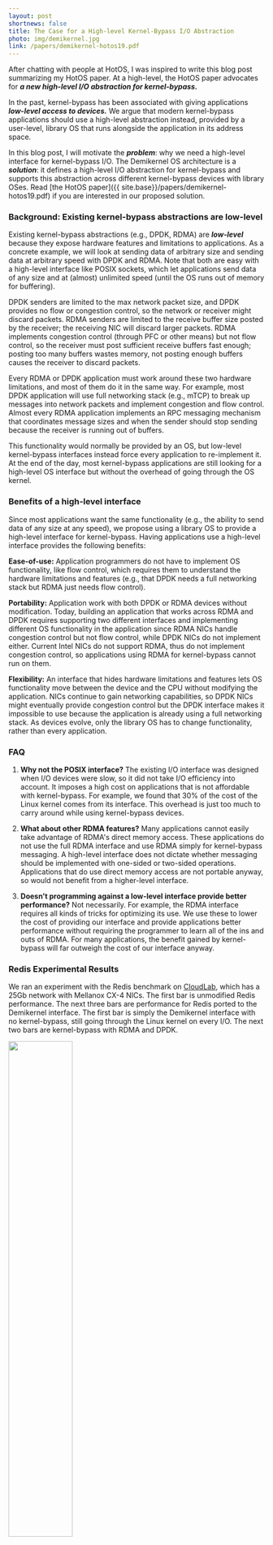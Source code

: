```yaml
---
layout: post
shortnews: false
title: The Case for a High-level Kernel-Bypass I/O Abstraction
photo: img/demikernel.jpg
link: /papers/demikernel-hotos19.pdf
---
```


After chatting with people at HotOS, I was inspired to write this blog
post summarizing my HotOS paper.  At a high-level, the HotOS paper
advocates for ***a new high-level I/O abstraction for
kernel-bypass.***

In the past, kernel-bypass has been associated with giving
applications ***low-level access to devices.*** We argue that modern
kernel-bypass applications should use a high-level abstraction
instead, provided by a user-level, library OS that runs alongside the
application in its address space.

In this blog post, I will motivate the ***problem***: why we need a
high-level interface for kernel-bypass I/O.  The Demikernel OS
architecture is a ***solution***: it defines a high-level I/O
abstraction for kernel-bypass and supports this abstraction across
different kernel-bypass devices with library OSes.  Read [the HotOS
paper]({{ site.base}}/papers/demikernel-hotos19.pdf) if you are interested in our
proposed solution.

### Background: Existing kernel-bypass abstractions are low-level
Existing kernel-bypass abstractions (e.g., DPDK, RDMA) are
***low-level*** because they expose hardware features and limitations
to applications.  As a concrete example, we will look at sending data of
arbitrary size and sending data at arbitrary speed with DPDK and RDMA.
Note that both are easy with a high-level interface like POSIX
sockets, which let applications send data of any size and at (almost)
unlimited speed (until the OS runs out of memory for buffering).

DPDK senders are limited to the max network packet size, and DPDK
provides no flow or congestion control, so the network or receiver
might discard packets.  RDMA senders are limited to the receive buffer
size posted by the receiver; the receiving NIC will discard larger
packets.  RDMA implements congestion control (through PFC or other
means) but not flow control, so the receiver must post sufficient
receive buffers fast enough; posting too many buffers wastes memory,
not posting enough buffers causes the receiver to discard packets.

Every RDMA or DPDK application must work around these two hardware
limitations, and most of them do it in the same way.  For example,
most DPDK application will use full networking stack (e.g., mTCP) to
break up messages into network packets and implement congestion and
flow control.  Almost every RDMA application implements an RPC
messaging mechanism that coordinates message sizes and when the sender
should stop sending because the receiver is running out of buffers.

This functionality would normally be provided by an OS, but low-level
kernel-bypass interfaces instead force every application to
re-implement it.  At the end of the day, most kernel-bypass
applications are still looking for a high-level OS interface but
without the overhead of going through the OS kernel.

### Benefits of a high-level interface
Since most applications want the same functionality (e.g., the ability
to send data of any size at any speed), we propose using a library OS
to provide a high-level interface for kernel-bypass.  Having
applications use a high-level interface provides the following benefits:

**Ease-of-use:** Application programmers do not have to implement OS
functionality, like flow control, which requires them to understand
the hardware limitations and features (e.g., that DPDK needs a full
networking stack but RDMA just needs flow control).

**Portability:** Application work with both DPDK or RDMA devices
without modification.  Today, building an application that works
across RDMA and DPDK requires supporting two different interfaces and
implementing different OS functionality in the application since RDMA
NICs handle congestion control but not flow control, while DPDK NICs
do not implement either.  Current Intel NICs do not support RDMA, thus
do not implement congestion control, so applications using RDMA for
kernel-bypass cannot run on them.

**Flexibility:** An interface that hides hardware limitations and
features lets OS functionality move between the device and the CPU
without modifying the application.  NICs continue to gain networking
capabilities, so DPDK NICs might eventually provide congestion control
but the DPDK interface makes it impossible to use because the
application is already using a full networking stack.  As devices
evolve, only the library OS has to change functionality, rather than
every application.

### FAQ

1. **Why not the POSIX interface?**  The existing I/O interface was
designed when I/O devices were slow, so it did not take I/O efficiency
into account.  It imposes a high cost on applications that is not
affordable with kernel-bypass.  For example, we found that 30% of the
cost of the Linux kernel comes from its interface.  This overhead is
just too much to carry around while using kernel-bypass devices.

2. **What about other RDMA features?**  Many applications cannot easily
take advantage of RDMA's direct memory access.  These applications do
not use the full RDMA interface and use RDMA simply for kernel-bypass
messaging.  A high-level interface does not dictate whether messaging
should be implemented with one-sided or two-sided operations.
Applications that do use direct memory access are not portable anyway,
so would not benefit from a higher-level interface.

3. **Doesn't programming against a low-level interface provide better
performance?**  Not necessarily.  For example, the RDMA interface
requires all kinds of tricks for optimizing its use.  We use these to
lower the cost of providing our interface and provide applications
better performance without requiring the programmer to learn all of
the ins and outs of RDMA.  For many applications, the benefit gained
by kernel-bypass will far outweigh the cost of our interface anyway.

### Redis Experimental Results

We ran an experiment with the Redis benchmark on
[CloudLab](cloudlab.us), which has a 25Gb network with Mellanox CX-4
NICs.  The first bar is unmodified Redis performance.  The next three
bars are performance for Redis ported to the Demikernel interface.
The first bar is simply the Demikernel interface with no
kernel-bypass, still going through the Linux kernel on every I/O.  The
next two bars are kernel-bypass with RDMA and DPDK.

<img src="{{site.base}}/img/demikernel-redis-exp.jpg" width="50%">

Note that 30% of the overhead from the Linux kernel comes from
inefficiencies in the interface, while bypassing the kernel using RDMA
or DPDK provides another 30% decrease in latency.  For this experiment
with the Redis benchmark, 60% of the latency comes from the OS kernel
and its interface!

### Summary

Datacenter applications, which spend a signficant portion of their
time processing network and storage I/O, will no longer be able to
afford going through the OS kernel on every I/O operation.  However,
that does nto mean that these applications want low-level access to
devices.  Instead, we need a new and efficient ***high-level*** I/O
abstraction for kernel-bypass.

This is a work in progress as I continue the Demikernel project. If
you have comments or questions, please email me at
irene.zhang@microsoft.com.
